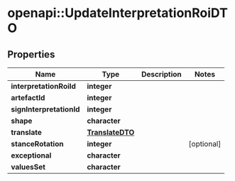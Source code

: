 # openapi::UpdateInterpretationRoiDTO

## Properties
Name | Type | Description | Notes
------------ | ------------- | ------------- | -------------
**interpretationRoiId** | **integer** |  | 
**artefactId** | **integer** |  | 
**signInterpretationId** | **integer** |  | 
**shape** | **character** |  | 
**translate** | [**TranslateDTO**](TranslateDTO.md) |  | 
**stanceRotation** | **integer** |  | [optional] 
**exceptional** | **character** |  | 
**valuesSet** | **character** |  | 


